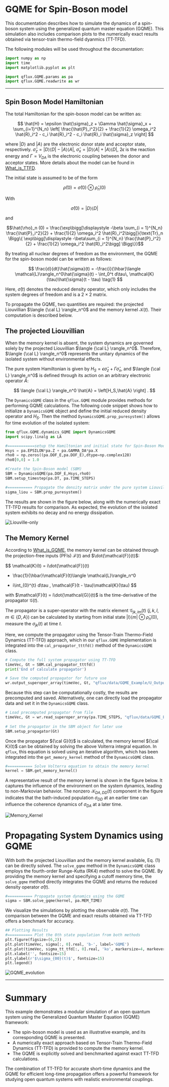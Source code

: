 # GQME for Spin-Boson model
This documentation describes how to simulate the dynamics of a spin-boson system using the generalized quantum master equation (GQME). This simulation also includes comparison plots to the numerically exact results obtained via tensor-train thermo-field dyanmics (TT-TFD).

The following modules will be used throughout the documentation:
```python
import numpy as np
import time
import matplotlib.pyplot as plt

import qflux.GQME.params as pa
import qflux.GQME.readwrite as wr
```
---

## Spin Boson Model Hamiltonian

The total Hamiltonian for the spin-boson model can be written as:

$$
\hat{H} = \epsilon \hat{\sigma}_z + \Gamma \hat{\sigma}_x + \sum_{i=1}^{N_n} \left[ \frac{\hat{P}_i^2}{2} + \frac{1}{2} \omega_i^2 \hat{R}_i^2 - c_i \hat{R}_i^2 - c_i \hat{R}_i \hat{\sigma}_z \right]
$$

where $\lvert D \rangle$ and $\lvert A \rangle$ are the electronic donor state and acceptor state, respectively.  $\hat{\sigma}_z = \lvert D \rangle \langle D \rvert  - \lvert A \rangle \langle A \rvert$,
$\hat{\sigma}_x = \lvert D \rangle \langle A \rvert + \lvert A \rangle \langle D \rvert$,
$2\epsilon$ is the reaction energy and $\Gamma = V_{DA}$ is the electronic coupling between the donor and acceptor states. More details about the model can be found in [What_is_TTFD](What_is_TTTFD.md). 

The initial state is assumed to be of the form

$$
\hat \rho(0) = \hat \sigma(0) \otimes \hat \rho_n(0)
$$

With

$$
\hat{\sigma}(0) = \lvert D \rangle\langle D \rvert
$$

and 

$$\hat{\rho}_n (0) = \frac{\exp\bigg[\displaystyle -\beta \sum_{i = 1}^{N_n} \frac{\hat{P}_i^2}{2} + \frac{1}{2} \omega_i^2 \hat{R}_i^2\bigg]}{\text{Tr}_n \Bigg\{ \exp\bigg[\displaystyle -\beta\sum_{i = 1}^{N_n} \frac{\hat{P}_i^2}{2} + \frac{1}{2} \omega_i^2 \hat{R}_i^2\bigg] \Bigg\}}$$


By treating all nuclear degrees of freedom as the environment, the GQME for the spin-boson model can be written as follows: 

$$
\frac{d}{dt}\hat{\sigma}(t) = -\frac{i}{\hbar}\langle \mathcal{L}\rangle_n^0\hat{\sigma}(t) - \int_0^t d\tau\, \mathcal{K}(\tau)\hat{\sigma}(t - \tau) \tag{1}
$$
 
Here, $\hat{\sigma}(t)$ denotes the reduced density operator, which only includes the system degrees of freedom and is a $2×2$ matrix. 

To propagate the GQME, two quantities are required: the projected Liouvillian $\langle {\cal L} \rangle_n^0$ and the memory kernel $\mathcal{K}(t)$. Their computation is described below.

## The projected Liouvillian

When the memory kernel is absent, the system dynamics are governed solely by the projected Liouvillian $\langle {\cal L} \rangle_n^0$. Therefore, $\langle {\cal L} \rangle_n^0$ represents the unitary dynamics of the isolated system without environmental effects.

The pure system Hamiltonian is given by $H_S = \epsilon \hat{\sigma}_z + \Gamma \hat{\sigma}_x$, and $\langle {\cal L} \rangle_n^0$ is defined through its action on an arbitrary electronic operator $\hat{A}$:

$$
\langle {\cal L} \rangle_n^0 \hat{A} = \left[H_S,\hat{A} \right] .
$$


The `DynamicsGQME` class in the `qflux.GQME` module provides methods for performing GQME calculations. The following code snippet shows how to initialize a `DynamicsGQME` object and define the initial reduced density operator and $H_S$.
Then the method `DynamicsGQME.prop_puresystem()` allows for time evolution of the isolated system:

```python
from qflux.GQME.dynamics_GQME import DynamicsGQME
import scipy.linalg as LA

#============setup the Hamiltonian and initial state for Spin-Boson Model
Hsys = pa.EPSILON*pa.Z + pa.GAMMA_DA*pa.X
rho0 = np.zeros((pa.DOF_E,pa.DOF_E),dtype=np.complex128)
rho0[0,0] = 1.0

#Create the Spin-Boson model (SBM)
SBM = DynamicsGQME(pa.DOF_E,Hsys,rho0)
SBM.setup_timestep(pa.DT, pa.TIME_STEPS)

#=========== Propagate the density matrix under the pure system Liouvillian
sigma_liou = SBM.prop_puresystem()
```

The results are shown in the figure below, along with the numerically exact TT-TFD results for comparison. As expected, the evolution of the isolated system exhibits no decay and no energy dissipation.

![Liouville-only](../images/Part_IV/Fig_SpinBoson_sysEvolution.png)

## The Memory Kernel
According to [What_is_GQME](What_is_GQME.md), the memory kernel can be obtained through the projection-free inputs (PFIs) $\mathcal{F}(t)$ and $\dot{\mathcal{F}}(t)$: 

$$
\mathcal{K}(t) 
= i\dot{\mathcal{F}}(t) 
- \frac{1}{\hbar}\mathcal{F}(t)\langle \mathcal{L}\rangle_n^0 
+ i\int_{0}^{t} d\tau \, \mathcal{F}(t - \tau)\mathcal{K}(\tau)
$$

with $\mathcal{F}(t) = i\dot{\mathcal{G}}(t)$ is the time-derivative of the propagator $\mathcal{G}(t)$. 

The propagator is a super-operator with the matrix element $\mathcal{G}_{jk,lm}(t)$ ($j, k, l, m \in \{D, A\}$) can be calculated by starting from initial state $|l⟩⟨m| ⊗ \hat{\rho}_n(0)$, measure the $\sigma_{jk}(t)$ at time $t$. 

Here, we compute the propagator using the Tensor-Train Thermo-Field Dynamics (TT-TFD) approach, which in our `qflux.GQME` implementation is integrated into the `cal_propagator_tttfd()` method of the `DynamicsGQME` class.

```python
# Compute the full system propagator using TT-TFD
timeVec, Gt = SBM.cal_propagator_tttfd()
print('End of calculate propagator')

# Save the computed propagator for future use
wr.output_superoper_array(timeVec, Gt, "qflux/data/GQME_Example/U_Output/U_")
```

Because this step can be computationally costly, the results are precomputed and saved. Alternatively, one can directly load the propagator data and set it in the `DynamicsGQME` class.

```python
# Load precomputed propagator from file
timeVec, Gt = wr.read_superoper_array(pa.TIME_STEPS, "qflux/data/GQME_Example/U_Output/U_")
    
# Set the propagator in the SBM object for later use
SBM.setup_propagator(Gt)
```

Once the propagator ${\cal G}(t)$ is calculated, the memory kernel ${\cal K}(t)$ can be obtained by solving the above Volterra integral equation. In `qflux`, this equation is solved using an iterative algorithm, which has been integrated into the `get_memory_kernel` method of the `DynamicsGQME` class.

```python
#=========== Solve Volterra equation to obtain the memory kernel
kernel = SBM.get_memory_kernel()
```
A representative result of the memory kernel is shown in the figure below. It captures the influence of the environment on the system dynamics, leading to non-Markovian behavior. The nonzero $\mathcal{K}_{DA,DD}(t)$ component in the figure indicates that the bath-induced population $\sigma_{DD}$ at an earlier time can influence the coherence dynamics of $\sigma_{DA}$ at a later time.

![Memory_Kernel](../images/Part_IV/Fig_SpinBoson_kernel.png)

# Propagating System Dynamics using GQME
With both the projected Liouvillian and the memory kernel available, Eq. (1) can be directly solved. The `solve_gqme` method in the `DynamicsGQME` class employs the fourth-order Runge-Kutta (RK4) method to solve the GQME. By providing the memory kernel and specifying a cutoff memory time, the `solve_gqme` method directly integrates the GQME and returns the reduced density operator $\hat{\sigma}(t)$.

```python
#=========== Propagate system dynamics using the GQME
sigma = SBM.solve_gqme(kernel, pa.MEM_TIME)
```

We visualize the simulations by plotting the observable $\sigma(t)$. The comparison between the GQME and exact results obtained via TT-TFD offers a benchmark for accuracy.

```python
## Plotting Results
#=========== Plot the 0th state population from both methods
plt.figure(figsize=(6,2))
plt.plot(timeVec, sigma[:, 0].real, 'b-', label='GQME')
plt.plot(timeVec, sigma_tt_tfd[:, 0].real, 'ko', markersize=4, markevery=15, label='benchmark_TT-TFD')
plt.xlabel('', fontsize=15)
plt.ylabel(r'$\sigma_{00}(t)$', fontsize=15)
plt.legend()
```
![GQME_evolution](../images/Part_IV/Fig_SpinBoson_GQME.png)

---

# Summary
This example demonstrates a modular simulation of an open quantum system using the Generalized Quantum Master Equation (GQME) framework:

* The spin-boson model is used as an illustrative example, and its corresponding GQME is presented.
* A numerically exact approach based on Tensor-Train Thermo-Field Dynamics (TT-TFD) is provided to compute the memory kernel.
* The GQME is explicitly solved and benchmarked against exact TT-TFD calculations.

The combination of TT-TFD for accurate short-time dynamics and the GQME for efficient long-time propagation offers a powerful framework for studying open quantum systems with realistic environmental couplings.

